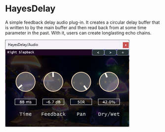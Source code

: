 # HayesDelay
A simple feedback delay audio plug-in. 
It creates a circular delay buffer that is written to by the main buffer and then read back from at some time parameter in the past.
With it, users can create longlasting echo chains.

![alt text](Images/DelayGUI.png)
